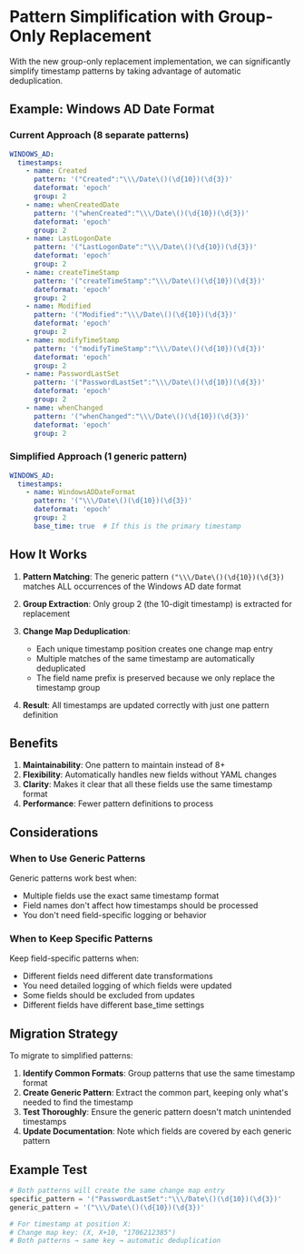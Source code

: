 # Pattern Simplification with Group-Only Replacement

With the new group-only replacement implementation, we can significantly simplify timestamp patterns by taking advantage of automatic deduplication.

## Example: Windows AD Date Format

### Current Approach (8 separate patterns)

```yaml
WINDOWS_AD:
  timestamps:
    - name: Created
      pattern: '("Created":"\\\/Date\()(\d{10})(\d{3})'
      dateformat: 'epoch'
      group: 2
    - name: whenCreatedDate
      pattern: '("whenCreated":"\\\/Date\()(\d{10})(\d{3})'
      dateformat: 'epoch'
      group: 2
    - name: LastLogonDate
      pattern: '("LastLogonDate":"\\\/Date\()(\d{10})(\d{3})'
      dateformat: 'epoch'
      group: 2
    - name: createTimeStamp
      pattern: '("createTimeStamp":"\\\/Date\()(\d{10})(\d{3})'
      dateformat: 'epoch'
      group: 2
    - name: Modified
      pattern: '("Modified":"\\\/Date\()(\d{10})(\d{3})'
      dateformat: 'epoch'
      group: 2
    - name: modifyTimeStamp
      pattern: '("modifyTimeStamp":"\\\/Date\()(\d{10})(\d{3})'
      dateformat: 'epoch'
      group: 2
    - name: PasswordLastSet
      pattern: '("PasswordLastSet":"\\\/Date\()(\d{10})(\d{3})'
      dateformat: 'epoch'
      group: 2
    - name: whenChanged
      pattern: '("whenChanged":"\\\/Date\()(\d{10})(\d{3})'
      dateformat: 'epoch'
      group: 2
```

### Simplified Approach (1 generic pattern)

```yaml
WINDOWS_AD:
  timestamps:
    - name: WindowsADDateFormat
      pattern: '("\\\/Date\()(\d{10})(\d{3})'
      dateformat: 'epoch'
      group: 2
      base_time: true  # If this is the primary timestamp
```

## How It Works

1. **Pattern Matching**: The generic pattern `("\\\/Date\()(\d{10})(\d{3})` matches ALL occurrences of the Windows AD date format

2. **Group Extraction**: Only group 2 (the 10-digit timestamp) is extracted for replacement

3. **Change Map Deduplication**: 
   - Each unique timestamp position creates one change map entry
   - Multiple matches of the same timestamp are automatically deduplicated
   - The field name prefix is preserved because we only replace the timestamp group

4. **Result**: All timestamps are updated correctly with just one pattern definition

## Benefits

1. **Maintainability**: One pattern to maintain instead of 8+
2. **Flexibility**: Automatically handles new fields without YAML changes
3. **Clarity**: Makes it clear that all these fields use the same timestamp format
4. **Performance**: Fewer pattern definitions to process

## Considerations

### When to Use Generic Patterns

Generic patterns work best when:
- Multiple fields use the exact same timestamp format
- Field names don't affect how timestamps should be processed
- You don't need field-specific logging or behavior

### When to Keep Specific Patterns

Keep field-specific patterns when:
- Different fields need different date transformations
- You need detailed logging of which fields were updated
- Some fields should be excluded from updates
- Different fields have different base_time settings

## Migration Strategy

To migrate to simplified patterns:

1. **Identify Common Formats**: Group patterns that use the same timestamp format
2. **Create Generic Pattern**: Extract the common part, keeping only what's needed to find the timestamp
3. **Test Thoroughly**: Ensure the generic pattern doesn't match unintended timestamps
4. **Update Documentation**: Note which fields are covered by each generic pattern

## Example Test

```python
# Both patterns will create the same change map entry
specific_pattern = '("PasswordLastSet":"\\\/Date\()(\d{10})(\d{3})'
generic_pattern = '("\\\/Date\()(\d{10})(\d{3})'

# For timestamp at position X:
# Change map key: (X, X+10, "1706212385")
# Both patterns → same key → automatic deduplication
```